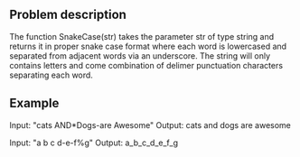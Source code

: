 ## Problem description

The function SnakeCase(str) takes the parameter str of type string and returns it in proper snake case format where
each word is lowercased and separated from adjacent words via an underscore. The string will only contains letters
and come combination of delimer punctuation characters separating each word.

## Example

Input: "cats AND*Dogs-are Awesome"
Output: cats and dogs are awesome

Input: "a b c d-e-f%g"
Output: a_b_c_d_e_f_g
